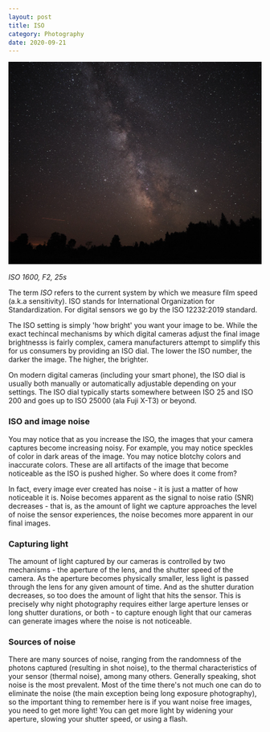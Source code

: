```yaml
---
layout: post
title: ISO
category: Photography
date: 2020-09-21
---
```


![image](/images/XT3F9544-1600-Landscape.jpg)

_ISO 1600, F2, 25s_

The term _ISO_ refers to the current system by which we measure film speed (a.k.a sensitivity).  ISO stands for International Organization for Standardization.  For digital sensors we go by the ISO 12232:2019 standard.

The ISO setting is simply 'how bright' you want your image to be.  While the exact techincal mechanisms by which digital cameras adjust the final image brightnesss is fairly complex, camera manufacturers attempt to simplify this for us consumers by providing an ISO dial.  The lower the ISO number, the darker the image.  The higher, the brighter.

On modern digital cameras (including your smart phone), the ISO dial is usually both manually or automatically adjustable depending on your settings.  The ISO dial typically starts somewhere between ISO 25 and ISO 200 and goes up to ISO 25000 (ala Fuji X-T3) or beyond.

### ISO and image noise

You may notice that as you increase the ISO, the images that your camera captures become increasing noisy.  For example, you may notice speckles of color in dark areas of the image.  You may notice blotchy colors and inaccurate colors.  These are all artifacts of the image that become noticeable as the ISO is pushed higher.  So where does it come from?

In fact, every image ever created has noise - it is just a matter of how noticeable it is.  Noise becomes apparent as the signal to noise ratio (SNR) decreases - that is, as the amount of light we capture approaches the level of noise the sensor experiences, the noise becomes more apparent in our final images.

### Capturing light

The amount of light captured by our cameras is controlled by two mechanisms - the aperture of the lens, and the shutter speed of the camera.  As the aperture becomes physically smaller, less light is passed through the lens for any given amount of time.  And as the shutter duration decreases, so too does the amount of light that hits the sensor.  This is precisely why night photography requires either large aperture lenses or long shutter durations, or both - to capture enough light that our cameras can generate images where the noise is not noticeable.

### Sources of noise

There are many sources of noise, ranging from the randomness of the photons captured (resulting in shot noise), to the thermal characteristics of your sensor (thermal noise), among many others.  Generally speaking, shot noise is the most prevalent.  Most of the time there's not much one can do to eliminate the noise (the main exception being long exposure photography), so the important thing to remember here is if you want noise free images, you need to get more light!  You can get more light by widening your aperture, slowing your shutter speed, or using a flash.

